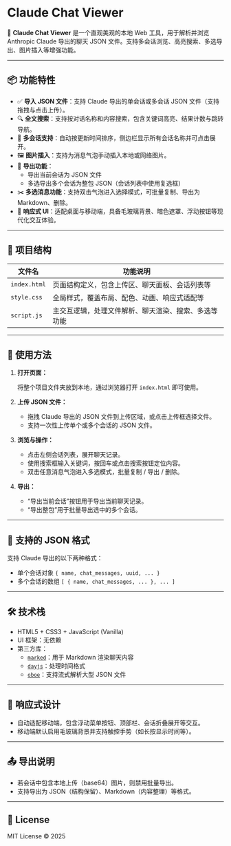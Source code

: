 # Claude Chat Viewer

🎯 **Claude Chat Viewer** 是一个直观美观的本地 Web 工具，用于解析并浏览 Anthropic Claude 导出的聊天 JSON 文件。支持多会话浏览、高亮搜索、多选导出、图片插入等增强功能。

---

## 📦 功能特性

- ✅ **导入 JSON 文件**：支持 Claude 导出的单会话或多会话 JSON 文件（支持拖拽与点击上传）。
- 🔍 **全文搜索**：支持按对话名称和内容搜索，包含关键词高亮、结果计数与跳转导航。
- 💬 **多会话支持**：自动按更新时间排序，侧边栏显示所有会话名称并可点击展开。
- 🖼 **图片插入**：支持为消息气泡手动插入本地或网络图片。
- 📁 **导出功能**：
  - 导出当前会话为 JSON 文件
  - 多选导出多个会话为整包 JSON（会话列表中使用复选框）
- ✂️ **多选消息功能**：支持双击气泡进入选择模式，可批量复制、导出为 Markdown、删除。
- 🎨 **响应式 UI**：适配桌面与移动端，具备毛玻璃背景、暗色遮罩、浮动按钮等现代化交互体验。

---

## 📂 项目结构

| 文件名       | 功能说明                                 |
|--------------|------------------------------------------|
| `index.html` | 页面结构定义，包含上传区、聊天面板、会话列表等 |
| `style.css`  | 全局样式，覆盖布局、配色、动画、响应式适配等     |
| `script.js`  | 主交互逻辑，处理文件解析、聊天渲染、搜索、多选等功能 |

---

## 🚀 使用方法

1. **打开页面：**

   将整个项目文件夹放到本地，通过浏览器打开 `index.html` 即可使用。

2. **上传 JSON 文件：**

   - 拖拽 Claude 导出的 JSON 文件到上传区域，或点击上传框选择文件。
   - 支持一次性上传单个或多个会话的 JSON 文件。

3. **浏览与操作：**

   - 点击左侧会话列表，展开聊天记录。
   - 使用搜索框输入关键词，按回车或点击搜索按钮定位内容。
   - 双击任意消息气泡进入多选模式，批量复制 / 导出 / 删除。

4. **导出：**

   - “导出当前会话”按钮用于导出当前聊天记录。
   - “导出整包”用于批量导出选中的多个会话。

---

## 📁 支持的 JSON 格式

支持 Claude 导出的以下两种格式：

- 单个会话对象 `{ name, chat_messages, uuid, ... }`
- 多个会话的数组 `[ { name, chat_messages, ... }, ... ]`

---

## 🛠 技术栈

- HTML5 + CSS3 + JavaScript (Vanilla)
- UI 框架：无依赖
- 第三方库：
  - [`marked`](https://marked.js.org/)：用于 Markdown 渲染聊天内容
  - [`dayjs`](https://day.js.org/)：处理时间格式
  - [`oboe`](https://github.com/jimhigson/oboe.js/)：支持流式解析大型 JSON 文件

---

## 📱 响应式设计

- 自动适配移动端，包含浮动菜单按钮、顶部栏、会话折叠展开等交互。
- 移动端默认启用毛玻璃背景并支持触控手势（如长按显示时间等）。

---

## 📤 导出说明

- 若会话中包含本地上传（base64）图片，则禁用批量导出。
- 支持导出为 JSON（结构保留）、Markdown（内容整理）等格式。

---

## 📜 License

MIT License © 2025

